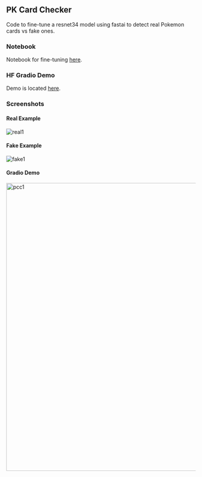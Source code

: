 ## PK Card Checker
Code to fine-tune a resnet34 model using fastai to detect real Pokemon cards vs fake ones.

### Notebook

Notebook for fine-tuning [here](https://colab.research.google.com/github/mindwrapped/pokemon-card-checker/blob/main/pokemon_card_checker.ipynb). 

### HF Gradio Demo

Demo is located [here](https://huggingface.co/spaces/mindwrapped/pokemon-card-checker).

### Screenshots

#### Real Example
![real1](https://github.com/mindwrapped/pokemon-card-checker/assets/61097415/cbe22730-8e95-4a4a-97e8-fcf2a5e77b00)

#### Fake Example
![fake1](https://github.com/mindwrapped/pokemon-card-checker/assets/61097415/bc33722f-997e-4204-9368-c959820afcd8)

#### Gradio Demo
<img width="764" alt="pcc1" src="https://github.com/mindwrapped/pokemon-card-checker/assets/61097415/12709523-2a26-4a31-81d1-73ed3bb51e2b">
